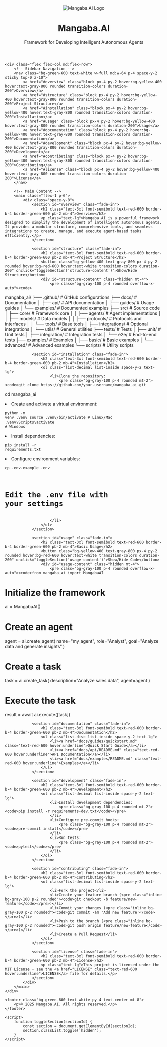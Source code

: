 <!DOCTYPE html>
<html lang="en">
<head>
    <meta charset="UTF-8">
    <meta name="viewport" content="width=device-width, initial-scale=1.0">
    <title>Mangaba.AI - Intelligent Autonomous Agents Framework</title>
    <script src="https://cdn.tailwindcss.com"></script>
    <style>
        @keyframes fadeIn {
            from { opacity: 0; }
            to { opacity: 1; }
        }
        .fade-in {
            animation: fadeIn 1s ease-in;
        }
    </style>
</head>
<body class="bg-gradient-to-br from-gray-100 to-gray-200 text-gray-800 font-sans">
    <header class="bg-gradient-to-r from-red-600 to-green-600 text-white py-6 text-center">
        <img src="logo.png" alt="Mangaba.AI Logo" class="mx-auto w-24 h-auto transition-transform duration-300 hover:scale-110">
        <h1 class="text-4xl font-bold mt-2">Mangaba.AI</h1>
        <p class="text-lg">Framework for Developing Intelligent Autonomous Agents</p>
    </header>

    <div class="flex flex-col md:flex-row">
        <!-- Sidebar Navigation -->
        <nav class="bg-green-600 text-white w-full md:w-64 p-4 space-y-2 sticky top-0 z-10">
            <a href="#overview" class="block px-4 py-2 hover:bg-yellow-400 hover:text-gray-800 rounded transition-colors duration-200">Overview</a>
            <a href="#structure" class="block px-4 py-2 hover:bg-yellow-400 hover:text-gray-800 rounded transition-colors duration-200">Project Structure</a>
            <a href="#installation" class="block px-4 py-2 hover:bg-yellow-400 hover:text-gray-800 rounded transition-colors duration-200">Installation</a>
            <a href="#usage" class="block px-4 py-2 hover:bg-yellow-400 hover:text-gray-800 rounded transition-colors duration-200">Usage</a>
            <a href="#documentation" class="block px-4 py-2 hover:bg-yellow-400 hover:text-gray-800 rounded transition-colors duration-200">Documentation</a>
            <a href="#development" class="block px-4 py-2 hover:bg-yellow-400 hover:text-gray-800 rounded transition-colors duration-200">Development</a>
            <a href="#contributing" class="block px-4 py-2 hover:bg-yellow-400 hover:text-gray-800 rounded transition-colors duration-200">Contributing</a>
            <a href="#license" class="block px-4 py-2 hover:bg-yellow-400 hover:text-gray-800 rounded transition-colors duration-200">License</a>
        </nav>

        <!-- Main Content -->
        <main class="flex-1 p-6">
            <div class="space-y-8">
                <section id="overview" class="fade-in">
                    <h2 class="text-3xl font-semibold text-red-600 border-b-4 border-green-600 pb-2 mb-4">Overview</h2>
                    <p class="text-lg">Mangaba.AI is a powerful framework designed to simplify the development of intelligent autonomous agents. It provides a modular structure, comprehensive tools, and seamless integrations to create, manage, and execute agent-based tasks efficiently.</p>
                </section>

                <section id="structure" class="fade-in">
                    <h2 class="text-3xl font-semibold text-red-600 border-b-4 border-green-600 pb-2 mb-4">Project Structure</h2>
                    <button class="bg-yellow-400 text-gray-800 px-4 py-2 rounded hover:bg-red-600 hover:text-white transition-colors duration-200" onclick="toggleSection('structure-content')">Show/Hide Structure</button>
                    <div id="structure-content" class="hidden mt-4">
                        <pre class="bg-gray-100 p-4 rounded overflow-x-auto"><code>
mangaba_ai/
├── .github/                    # GitHub configurations
├── docs/                       # Documentation
│   ├── api/                   # API documentation
│   ├── guides/                # Usage guides
│   └── examples/              # Documented examples
├── src/                       # Source code
│   ├── core/                  # Framework core
│   │   ├── agents/           # Agent implementations
│   │   ├── models/           # Data models
│   │   ├── protocols/        # Protocols and interfaces
│   │   └── tools/            # Base tools
│   ├── integrations/         # Optional integrations
│   └── utils/                # General utilities
├── tests/                     # Tests
│   ├── unit/                 # Unit tests
│   ├── integration/          # Integration tests
│   └── e2e/                  # End-to-end tests
├── examples/                  # Examples
│   ├── basic/                # Basic examples
│   └── advanced/             # Advanced examples
└── scripts/                   # Utility scripts
                        </code></pre>
                    </div>
                </section>

                <section id="installation" class="fade-in">
                    <h2 class="text-3xl font-semibold text-red-600 border-b-4 border-green-600 pb-2 mb-4">Installation</h2>
                    <ol class="list-decimal list-inside space-y-2 text-lg">
                        <li>Clone the repository:
                            <pre class="bg-gray-100 p-4 rounded mt-2"><code>git clone https://github.com/your-username/mangaba_ai.git
cd mangaba_ai</code></pre>
                        </li>
                        <li>Create and activate a virtual environment:
                            <pre class="bg-gray-100 p-4 rounded mt-2"><code>python -m venv .venv
source .venv/bin/activate  # Linux/Mac
.venv\Scripts\activate     # Windows</code></pre>
                        </li>
                        <li>Install dependencies:
                            <pre class="bg-gray-100 p-4 rounded mt-2"><code>pip install -r requirements.txt</code></pre>
                        </li>
                        <li>Configure environment variables:
                            <pre class="bg-gray-100 p-4 rounded mt-2"><code>cp .env.example .env
# Edit the .env file with your settings</code></pre>
                        </li>
                    </ol>
                </section>

                <section id="usage" class="fade-in">
                    <h2 class="text-3xl font-semibold text-red-600 border-b-4 border-green-600 pb-2 mb-4">Basic Usage</h2>
                    <button class="bg-yellow-400 text-gray-800 px-4 py-2 rounded hover:bg-red-600 hover:text-white transition-colors duration-200" onclick="toggleSection('usage-content')">Show/Hide Code</button>
                    <div id="usage-content" class="hidden mt-4">
                        <pre class="bg-gray-100 p-4 rounded overflow-x-auto"><code>from mangaba_ai import MangabaAI

# Initialize the framework
ai = MangabaAI()

# Create an agent
agent = ai.create_agent(
    name="my_agent",
    role="Analyst",
    goal="Analyze data and generate insights"
)

# Create a task
task = ai.create_task(
    description="Analyze sales data",
    agent=agent
)

# Execute the task
result = await ai.execute([task])</code></pre>
                    </div>
                </section>

                <section id="documentation" class="fade-in">
                    <h2 class="text-3xl font-semibold text-red-600 border-b-4 border-green-600 pb-2 mb-4">Documentation</h2>
                    <ul class="list-disc list-inside space-y-2 text-lg">
                        <li><a href="docs/guides/quickstart.md" class="text-red-600 hover:underline">Quick Start Guide</a></li>
                        <li><a href="docs/api/README.md" class="text-red-600 hover:underline">API Documentation</a></li>
                        <li><a href="docs/examples/README.md" class="text-red-600 hover:underline">Examples</a></li>
                    </ul>
                </section>

                <section id="development" class="fade-in">
                    <h2 class="text-3xl font-semibold text-red-600 border-b-4 border-green-600 pb-2 mb-4">Development</h2>
                    <ol class="list-decimal list-inside space-y-2 text-lg">
                        <li>Install development dependencies:
                            <pre class="bg-gray-100 p-4 rounded mt-2"><code>pip install -r requirements-dev.txt</code></pre>
                        </li>
                        <li>Configure pre-commit hooks:
                            <pre class="bg-gray-100 p-4 rounded mt-2"><code>pre-commit install</code></pre>
                        </li>
                        <li>Run tests:
                            <pre class="bg-gray-100 p-4 rounded mt-2"><code>pytest</code></pre>
                        </li>
                    </ol>
                </section>

                <section id="contributing" class="fade-in">
                    <h2 class="text-3xl font-semibold text-red-600 border-b-4 border-green-600 pb-2 mb-4">Contributing</h2>
                    <ol class="list-decimal list-inside space-y-2 text-lg">
                        <li>Fork the project</li>
                        <li>Create your feature branch (<pre class="inline bg-gray-100 p-2 rounded"><code>git checkout -b feature/new-feature</code></pre>)</li>
                        <li>Commit your changes (<pre class="inline bg-gray-100 p-2 rounded"><code>git commit -am 'Add new feature'</code></pre>)</li>
                        <li>Push to the branch (<pre class="inline bg-gray-100 p-2 rounded"><code>git push origin feature/new-feature</code></pre>)</li>
                        <li>Create a Pull Request</li>
                    </ol>
                </section>

                <section id="license" class="fade-in">
                    <h2 class="text-3xl font-semibold text-red-600 border-b-4 border-green-600 pb-2 mb-4">License</h2>
                    <p class="text-lg">This project is licensed under the MIT License - see the <a href="LICENSE" class="text-red-600 hover:underline">LICENSE</a> file for details.</p>
                </section>
            </div>
        </main>
    </div>

    <footer class="bg-green-600 text-white py-4 text-center mt-8">
        <p>© 2025 Mangaba.AI. All rights reserved.</p>
    </footer>

    <script>
        function toggleSection(sectionId) {
            const section = document.getElementById(sectionId);
            section.classList.toggle('hidden');
        }
    </script>
</body>
</html>
